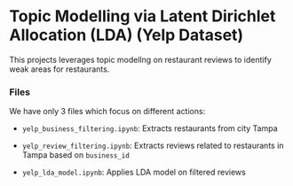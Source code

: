 
# Topic Modelling via Latent Dirichlet Allocation (LDA) (Yelp Dataset)

This projects leverages topic modellng on restaurant reviews to identify weak areas for restaurants.

### Files

We have only 3 files which focus on different actions:

- `yelp_business_filtering.ipynb`: Extracts restaurants from city Tampa 

- `yelp_review_filtering.ipynb`: Extracts reviews related to restaurants in Tampa based on `business_id`

- `yelp_lda_model.ipynb`: Applies LDA model on filtered reviews
